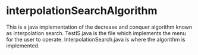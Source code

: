 # interpolationSearchAlgorithm

This is a java implementation of the decrease and conquer algorithm known as interpolation search. TestIS.java is the file which implements the menu for the user to operate. InterpolationSearch.java is where the algorithm is implemented. 

